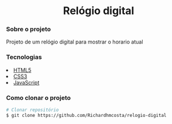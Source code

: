 
<h1 align="center" > Relógio digital </h1>

<h3  >Sobre o projeto</h3>

<p>Projeto de um relógio digital para mostrar o horario atual</p>

<h3>Tecnologias</h3>

<li>
<a href="https://developer.mozilla.org/pt-BR/docs/Web/HTML" >HTML5</a>
</li>

<li>
<a href="https://developer.mozilla.org/pt-BR/docs/Web/CSS" >CSS3</a>
</li>

<li>
<a href="https://developer.mozilla.org/pt-BR/docs/Web/JavaScript" >JavaScript</a>
</li>

<h3>Como clonar o projeto</h3>

```bash
# Clonar repositório
$ git clone https://github.com/Richardhmcosta/relogio-digital

```
